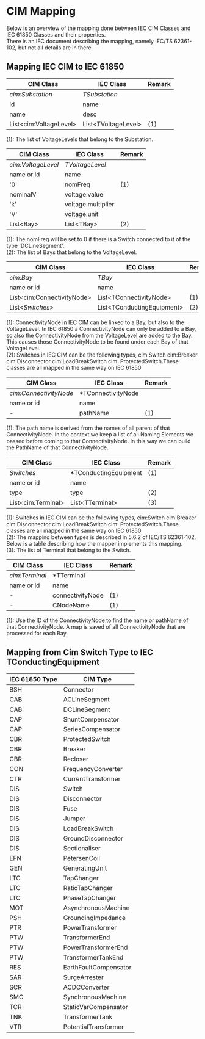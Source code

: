 <!--
SPDX-FileCopyrightText: 2021 Alliander N.V.

SPDX-License-Identifier: Apache-2.0
-->

# CIM Mapping

Below is an overview of the mapping done between IEC CIM Classes and IEC 61850 Classes and their properties.  
There is an IEC document describing the mapping, namely IEC/TS 62361-102, but not all details are in there.

## Mapping IEC CIM to IEC 61850

| CIM Class                        | IEC Class                        | Remark    |
| -------------------------------- | -------------------------------- | --------- |
| *cim:Substation*                 | *TSubstation*                    |           |
| id                               | name                             |           |
| name                             | desc                             |           |
| List&lt;cim:VoltageLevel&gt;     | List&lt;TVoltageLevel&gt;        | (1)       |

(1): The list of VoltageLevels that belong to the Substation.

| CIM Class                        | IEC Class                        | Remark    |
| -------------------------------- | -------------------------------- | --------- |
| *cim:VoltageLevel*               | *TVoltageLevel*                  |           |
| name or id                       | name                             |           |
| '0'                              | nomFreq                          | (1)       |
| nominalV                         | voltage.value                    |           |
| 'k'                              | voltage.multiplier               |           |
| 'V'                              | voltage.unit                     |           |
| List&lt;Bay&gt;                  | List&lt;TBay&gt;                 | (2)       |

(1): The nomFreq will be set to 0 if there is a Switch connected to it of the type 'DCLineSegment'.  
(2): The list of Bays that belong to the VoltageLevel.

| CIM Class                        | IEC Class                        | Remark    |
| -------------------------------- | -------------------------------- | --------- |
| *cim:Bay*                        | *TBay*                           |           |
| name or id                       | name                             |           |
| List&lt;cim:ConnectivityNode&gt; | List&lt;TConnectivityNode&gt;    | (1)       |
| List&lt;*Switches*&gt;           | List&lt;TConductingEquipment&gt; | (2)       |

(1): ConnectivityNode in IEC CIM can be linked to a Bay, but also to the VoltageLevel. In IEC 61850 a ConnectivityNode
can only be added to a Bay, so also the ConnectivityNode from the VoltageLevel are added to the Bay. This causes those
ConnectivityNode to be found under each Bay of that VoltageLevel.  
(2): Switches in IEC CIM can be the following types, cim:Switch cim:Breaker cim:Disconnector cim:LoadBreakSwitch cim:
ProtectedSwitch.These classes are all mapped in the same way on IEC 61850

| CIM Class                        | IEC Class                        | Remark    |
| -------------------------------- | -------------------------------- | --------- |
| *cim:ConnectivityNode*           | *TConnectivityNode               |           |
| name or id                       | name                             |           |
| -                                | pathName                         | (1)       |

(1): The path name is derived from the names of all parent of that ConnectivityNode. In the context we keep a list of
all Naming Elements we passed before coming to that ConnectivityNode. In this way we can build the PathName of that
ConnectivityNode.

| CIM Class                        | IEC Class                        | Remark    |
| -------------------------------- | -------------------------------- | --------- |
| *Switches*                       | *TConductingEquipment            | (1)       |
| name or id                       | name                             |           |
| type                             | type                             | (2)       |
| List&lt;cim:Terminal&gt;         | List&lt;TTerminal&gt;            | (3)       |

(1): Switches in IEC CIM can be the following types, cim:Switch cim:Breaker cim:Disconnector cim:LoadBreakSwitch cim:
ProtectedSwitch.These classes are all mapped in the same way on IEC 61850  
(2): The mapping between types is described in 5.6.2 of IEC/TS 62361-102. Below is a table describing how the mapper
implements this mapping.  
(3): The list of Terminal that belong to the Switch.

| CIM Class                        | IEC Class                        | Remark    |
| -------------------------------- | -------------------------------- | --------- |
| *cim:Terminal*                   | *TTerminal                       |           |
| name or id                       | name                             |           |
| -                                | connectivityNode                 | (1)       |
| -                                | CNodeName                        | (1)       |

(1): Use the ID of the ConnectivityNode to find the name or pathName of that ConnectivityNode. A map is saved of all
ConnectivityNode that are processed for each Bay.

## Mapping from Cim Switch Type to IEC TConductingEquipment

| IEC 61850 Type  | CIM Type              |
| --------------- | --------------------- |
| BSH             | Connector             |
| CAB             | ACLineSegment         |
| CAB             | DCLineSegment         |
| CAP             | ShuntCompensator      |
| CAP             | SeriesCompensator     |
| CBR             | ProtectedSwitch       |
| CBR             | Breaker               |
| CBR             | Recloser              |
| CON             | FrequencyConverter    |
| CTR             | CurrentTransformer    |
| DIS             | Switch                |
| DIS             | Disconnector          |
| DIS             | Fuse                  |
| DIS             | Jumper                |
| DIS             | LoadBreakSwitch       |
| DIS             | GroundDisconnector    |
| DIS             | Sectionaliser         |
| EFN             | PetersenCoil          |
| GEN             | GeneratingUnit        |
| LTC             | TapChanger            |
| LTC             | RatioTapChanger       |
| LTC             | PhaseTapChanger       |
| MOT             | AsynchronousMachine   |
| PSH             | GroundingImpedance    |
| PTR             | PowerTransformer      |
| PTW             | TransformerEnd        |
| PTW             | PowerTransformerEnd   |
| PTW             | TransformerTankEnd    |
| RES             | EarthFaultCompensator |
| SAR             | SurgeArrester         |
| SCR             | ACDCConverter         |
| SMC             | SynchronousMachine    |
| TCR             | StaticVarCompensator  |
| TNK             | TransformerTank       |
| VTR             | PotentialTransformer  |
